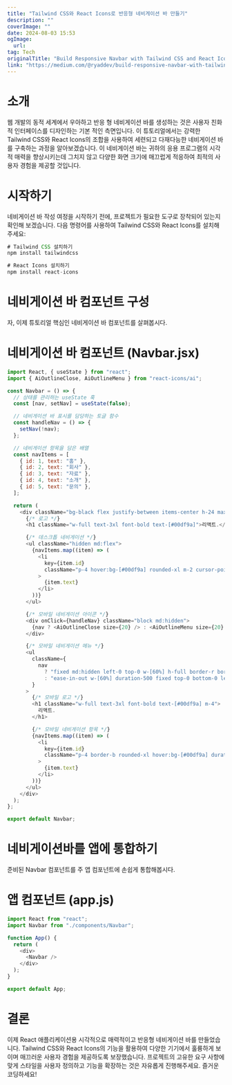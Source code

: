 ```yaml
---
title: "Tailwind CSS와 React Icons로 반응형 네비게이션 바 만들기"
description: ""
coverImage: ""
date: 2024-08-03 15:53
ogImage: 
  url: 
tag: Tech
originalTitle: "Build Responsive Navbar with Tailwind CSS and React Icons"
link: "https://medium.com/@ryaddev/build-responsive-navbar-with-tailwind-css-and-react-icons-3b13a272dec4"
---
```




# 소개

웹 개발의 동적 세계에서 우아하고 반응 형 네비게이션 바를 생성하는 것은 사용자 친화적 인터페이스를 디자인하는 기본 적인 측면입니다. 이 튜토리얼에서는 강력한 Tailwind CSS와 React Icons의 조합을 사용하여 세련되고 다재다능한 네비게이션 바를 구축하는 과정을 알아보겠습니다. 이 네비게이션 바는 귀하의 응용 프로그램의 시각적 매력을 향상시키는데 그치지 않고 다양한 화면 크기에 매끄럽게 적응하여 최적의 사용자 경험을 제공할 것입니다.

# 시작하기

네비게이션 바 작성 여정을 시작하기 전에, 프로젝트가 필요한 도구로 장착되어 있는지 확인해 보겠습니다. 다음 명령어를 사용하여 Tailwind CSS와 React Icons를 설치해 주세요:

<div class="content-ad"></div>

```js
# Tailwind CSS 설치하기
npm install tailwindcss

# React Icons 설치하기
npm install react-icons
```

# 네비게이션 바 컴포넌트 구성

자, 이제 튜토리얼 핵심인 네비게이션 바 컴포넌트를 살펴봅시다.

# 네비게이션 바 컴포넌트 (Navbar.jsx)

<div class="content-ad"></div>

```js
import React, { useState } from "react";
import { AiOutlineClose, AiOutlineMenu } from "react-icons/ai";

const Navbar = () => {
  // 상태를 관리하는 useState 훅
  const [nav, setNav] = useState(false);

  // 네비게이션 바 표시를 담당하는 토글 함수
  const handleNav = () => {
    setNav(!nav);
  };

  // 네비게이션 항목을 담은 배열
  const navItems = [
    { id: 1, text: "홈" },
    { id: 2, text: "회사" },
    { id: 3, text: "자료" },
    { id: 4, text: "소개" },
    { id: 5, text: "문의" },
  ];

  return (
    <div className="bg-black flex justify-between items-center h-24 max-w-[1240px] mx-auto px-4 text-white">
      {/* 로고 */}
      <h1 className="w-full text-3xl font-bold text-[#00df9a]">리액트.</h1>

      {/* 데스크톱 네비게이션 */}
      <ul className="hidden md:flex">
        {navItems.map((item) => (
          <li
            key={item.id}
            className="p-4 hover:bg-[#00df9a] rounded-xl m-2 cursor-pointer duration-300 hover:text-black"
          >
            {item.text}
          </li>
        ))}
      </ul>

      {/* 모바일 네비게이션 아이콘 */}
      <div onClick={handleNav} className="block md:hidden">
        {nav ? <AiOutlineClose size={20} /> : <AiOutlineMenu size={20} />}
      </div>

      {/* 모바일 네비게이션 메뉴 */}
      <ul
        className={
          nav
            ? "fixed md:hidden left-0 top-0 w-[60%] h-full border-r border-r-gray-900 bg-[#000300] ease-in-out duration-500"
            : "ease-in-out w-[60%] duration-500 fixed top-0 bottom-0 left-[-100%]"
        }
      >
        {/* 모바일 로고 */}
        <h1 className="w-full text-3xl font-bold text-[#00df9a] m-4">
          리액트.
        </h1>

        {/* 모바일 네비게이션 항목 */}
        {navItems.map((item) => (
          <li
            key={item.id}
            className="p-4 border-b rounded-xl hover:bg-[#00df9a] duration-300 hover:text-black cursor-pointer border-gray-600"
          >
            {item.text}
          </li>
        ))}
      </ul>
    </div>
  );
};

export default Navbar;
```

# 네비게이션바를 앱에 통합하기

준비된 Navbar 컴포넌트를 주 앱 컴포넌트에 손쉽게 통합해봅시다.

# 앱 컴포넌트 (app.js)

<div class="content-ad"></div>

```js
import React from "react";
import Navbar from "./components/Navbar";

function App() {
  return (
    <div>
      <Navbar />
    </div>
  );
}

export default App;
```

# 결론

이제 React 애플리케이션용 시각적으로 매력적이고 반응형 네비게이션 바를 만들었습니다. Tailwind CSS와 React Icons의 기능을 활용하여 다양한 기기에서 훌륭하게 보이며 매끄러운 사용자 경험을 제공하도록 보장했습니다. 프로젝트의 고유한 요구 사항에 맞게 스타일을 사용자 정의하고 기능을 확장하는 것은 자유롭게 진행해주세요. 즐거운 코딩하세요!




